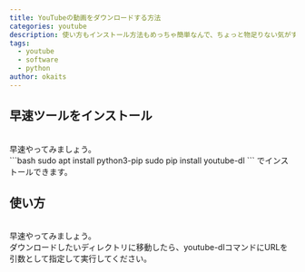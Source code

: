 ```yaml
---
title: YouTubeの動画をダウンロードする方法
categories: youtube
description: 使い方もインストール方法もめっちゃ簡単なんで、ちょっと物足りない気がする。
tags:
  - youtube
  - software
  - python
author: okaits
---
```

<h2>早速ツールをインストール</h2>
<br>
早速やってみましょう。<br>
```bash
sudo apt install python3-pip
sudo pip install youtube-dl
```
でインストールできます。
<h2>使い方</h2>
<br>
早速やってみましょう。<br>
ダウンロードしたいディレクトリに移動したら、youtube-dlコマンドにURLを引数として指定して実行してください。<br>
